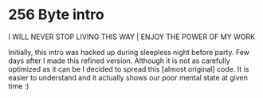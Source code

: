 256 Byte intro
=============
I WILL NEVER STOP LIVING THIS WAY | ENJOY THE POWER OF MY WORK 

Initially, this intro was hacked up during sleepless night before party.
Few days after I made this refined version. Although it is not as carefully 
optimized as it can be I decided to spread this [almost original] code. 
It is easier to understand and it actually shows our poor mental state at given time :)
